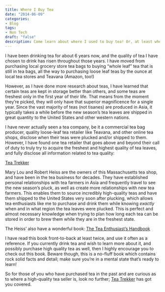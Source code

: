```yaml
---
title: Where I Buy Tea
date: "2014-06-09"
categories:
- Blog
tags:
- Non Tech
draft: "false"
description: Come learn about where I used to buy tea! Or, at least where I used to buy it back in 2014.
---
```

I have been drinking tea for about 6 years now, and the quality of tea I have chosen to drink has risen throughout those years. I have moved from purchasing local grocery store tea bags to buying “whole leaf” tea that is still in tea bags, all the way to purchasing loose leaf teas by the ounce at local tea stores and Teavana (Amazon, too!)

However, as I have done more research about teas, I have learned that certain teas are kept in storage better than others, and some teas are freshest only in the first year of their life. That means from the moment they’re picked, they will only have that superior magnificence for a single year. Since the vast majority of teas (not tisanes) are produced in Asia, it typically takes a while before the new season’s tea leaves are shipped in great quantity to the United States and other western nations.

I have never actually seen a tea company, be it a commercial tea bag producer, quality loose-leaf tea retailer like Teavana, and other online tea shops, disclose when their teas were plucked and/or shipped to them. However, I have found one tea retailer that goes above and beyond their call of duty to truly try to acquire the freshest and highest quality of tea leaves, and fully disclose all information related to tea quality:

[Tea Trekker](http://www.teatrekker.com)

Mary Lou and Robert Heiss are the owners of this Massachusetts tea shop, and have been in the tea business for decades. They have established personal relationships with tea farmers in Asia and frequently travel to see the new season’s pluck, as well as create more relationships with new tea farmers. This enables them to source incredibly high-quality teas and have them shipped to the United States very soon after plucking, which allows tea enthusiasts like me to purchase and drink them while knowing _exactly_ when and in what region the tea leaves were plucked. This is perfect and almost necessary knowledge when trying to plan how long each tea can be stored in order to brew them while they are in the freshest state.

The Heiss’ also have a wonderful book: [The Tea Enthusiast’s Handbook](http://www.amazon.com/The-Tea-Enthusiasts-Handbook-Enjoying/dp/158008804X/ref=sr_1_1?ie=UTF8&qid=1364663260&sr=8-1&keywords=the+tea+enthusiast%27s+handbook)

I have read this book front-to-back at least twice, and use it often as a reference. If you currently drink tea and wish to learn more about it, and possibly purchase high quality tea as well, then I highly encourage you to check out this book. Beware though, this is a no-fluff book which contains rock solid facts and detail; make sure you’re in a mental state that’s ready to learn!

So for those of you who have purchased tea in the past and are curious as to where a high-quality tea seller is, look no further; [Tea Trekker](http://teatrekker.com) has got you covered.
